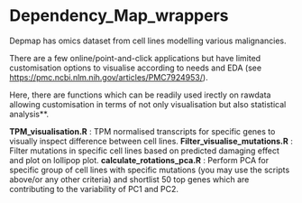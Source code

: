 # Dependency_Map_wrappers
Depmap has omics dataset from cell lines modelling various malignancies. 

There are a few online/point-and-click applications but have limited customisation options to visualise according to needs and EDA (see https://pmc.ncbi.nlm.nih.gov/articles/PMC7924953/). 

Here, there are functions which can be readily used  irectly on rawdata allowing customisation in terms of not only visualisation but also statistical analysis**.

**TPM_visualisation.R** : TPM normalised transcripts for specific genes to visually inspect difference between  cell lines.
**Filter_visualise_mutations.R** : Filter mutations in specific cell lines based on predicted damaging effect and plot on lollipop plot.
**calculate_rotations_pca.R** : Perform PCA for specific group of cell lines with specific mutations (you may use the scripts above/or any other criteria) and shortlist 50 top genes                                     which are contributing to the variability of PC1 and PC2.


